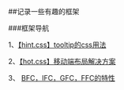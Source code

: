 ##记录一些有趣的框架

###框架导航

1、[【hint.css】tooltip的css用法][1]

2、[【hot.css】移动端布局解决方案][2]

3、 [BFC，IFC，GFC，FFC的特性][3]


  [1]: https://github.com/chokcoco/hint.css
  [2]: https://github.com/imochen/hotcss
  [3]: https://yq.aliyun.com/articles/130553?utm_content=m_26273


